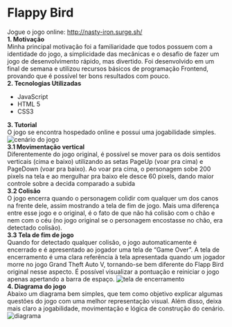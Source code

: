 # Flappy Bird
Jogue o jogo online: http://nasty-iron.surge.sh/  
**1. Motivação**  
Minha principal motivação foi a familiaridade que todos possuem com a identidade do jogo, a simplicidade das mecânicas e o desafio de fazer um jogo de desenvolvimento rápido, mas divertido. Foi desenvolvido em um final de semana e utilizou recursos básicos de programação Frontend, provando que é possível ter bons resultados com pouco.  
**2. Tecnologias Utilizadas**  
- JavaScript
- HTML 5
- CSS3  

**3. Tutorial**  
O jogo se encontra hospedado online e possui uma jogabilidade simples.
![cenário do jogo](https://i.ibb.co/yYmfL5X/cenario.png)   
**3.1 Movimentação vertical**  
Diferentemente do jogo original, é possível se mover para os dois sentidos verticais (cima e baixo) utilizando as setas PageUp (voar pra cima) e PageDown (voar pra baixo). Ao voar pra cima, o personagem sobe 200 pixels na tela e ao mergulhar pra baixo ele desce 60 pixels, dando maior controle sobre a decida comparado a subida  
**3.2 Colisão**  
O jogo encerra quando o personagem colidir com qualquer um dos canos na frente dele, assim mostrando a tela de fim de jogo. Mais uma diferença entre esse jogo e o original, é o fato de que não há colisão com o chão e nem com o céu (no jogo original se o personagem encostasse no chão, era detectado colisão).   
**3.3 Tela de fim de jogo**  
Quando for detectado qualquer colisão, o jogo automaticamente é encerrado e é apresentado ao jogador uma tela de “Game Over”. A tela de encerramento é uma clara referência à tela apresentada quando um jogador morre no jogo Grand Theft Auto V, tornando-se bem diferente do Flapp Bird original nesse aspecto. É possível visualizar a pontuação e reiniciar o jogo apenas apertando a barra de espaço.
![tela de encerramento](https://i.ibb.co/yh5kpPw/termino.png)   
**4. Diagrama do jogo**  
 Abaixo um diagrama bem simples, que tem como objetivo explicar algumas questões do jogo com uma melhor representação visual. Além disso, deixa mais claro a jogabilidade, movimentação e lógica de construção do cenário.
![diagrama](https://i.ibb.co/HDTkdcG/flapp-bird-diagrama.jpg)  

